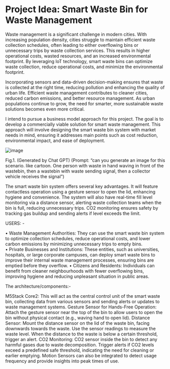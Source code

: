 # Project Idea: Smart Waste Bin for Waste Management 

Waste management is a significant challenge in modern cities. With increasing population 
density, cities struggle to maintain efficient waste collection schedules, often leading to either 
overflowing bins or unnecessary trips by waste collection services. This results in higher 
operational costs, wasted resources, and an increased environmental footprint. By leveraging 
IoT technology, smart waste bins can optimize waste collection, reduce operational costs, and 
minimize the environmental footprint. 

Incorporating sensors and data-driven decision-making ensures that waste is collected at the 
right time, reducing pollution and enhancing the quality of urban life. Efficient waste 
management contributes to cleaner cities, reduced carbon emissions, and better resource 
management. As urban populations continue to grow, the need for smarter, more sustainable 
waste solutions becomes even more critical.

I intend to pursue a business model approach for this project. The goal is to develop a 
commercially viable solution for smart waste management. This approach will involve 
designing the smart waste bin system with market needs in mind, ensuring it addresses main 
points such as cost reduction, environmental impact, and ease of deployment. 

![image](https://github.com/user-attachments/assets/355cc02e-49a4-41fa-83a6-27882dc45cbd)

Fig.1. (Generated by Chat GPT) (Prompt: “can you generate an image for this scenario. like cartoon. One person 
with waste in hand waving in front of the wastebin, then a wastebin with waste sending signal, then a collector 
vehicle receives the signal”) 

The smart waste bin system offers several key advantages. It will feature contactless operation 
using a gesture sensor to open the lid, enhancing hygiene and convenience. The system will 
also have real-time fill level monitoring via a distance sensor, alerting waste collection teams 
when the bin is full, reducing unnecessary trips. CO2 monitoring ensures safety by tracking 
gas buildup and sending alerts if level exceeds the limit. 

USERS: -

• Waste Management Authorities: They can use the smart waste bin system to optimize 
collection schedules, reduce operational costs, and lower carbon emissions by 
minimizing unnecessary trips to empty bins.  
• Private Businesses and Institutions: These entities, such as universities, hospitals, or 
large corporate campuses, can deploy smart waste bins to improve their internal waste 
management processes, ensuring bins are emptied before they overflow. 
• Citizens and Residents: Individuals can benefit from cleaner neighbourhoods with 
fewer overflowing bins, improving hygiene and reducing unpleasant situation in public 
areas.

The architecture/components:-

M5Stack Core2: This will act as the central control unit of the smart waste bin, collecting data 
from various sensors and sending alerts or updates to waste management systems. 
Gesture Sensor for Hands-Free Operation: Attach the gesture sensor near the top of the bin 
to allow users to open the bin without physical contact (e.g., waving hand to open lid). 
Distance Sensor: Mount the distance sensor on the lid of the waste bin, facing downwards 
towards the waste. Use the sensor readings to measure the waste level. When the distance 
to the waste is below a certain threshold, trigger an alert. 
CO2 Monitoring: CO2 sensor inside the bin to detect any harmful gases due to waste 
decomposition. Trigger alerts if CO2 levels exceed a predefined safe threshold, indicating the 
need for cleaning or earlier emptying. 
Motion Sensors can also be integrated to detect usage frequency and provide insights into 
peak times of use. 
